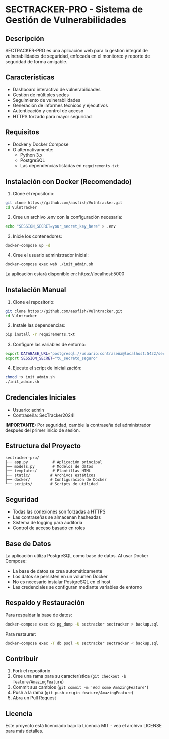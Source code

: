 # SECTRACKER-PRO - Sistema de Gestión de Vulnerabilidades

## Descripción
SECTRACKER-PRO es una aplicación web para la gestión integral de vulnerabilidades de seguridad, enfocada en el monitoreo y reporte de seguridad de forma amigable.

## Características
- Dashboard interactivo de vulnerabilidades
- Gestión de múltiples sedes
- Seguimiento de vulnerabilidades
- Generación de informes técnicos y ejecutivos
- Autenticación y control de acceso
- HTTPS forzado para mayor seguridad

## Requisitos
- Docker y Docker Compose
- O alternativamente:
  - Python 3.x
  - PostgreSQL
  - Las dependencias listadas en `requirements.txt`

## Instalación con Docker (Recomendado)

1. Clone el repositorio:
```bash
git clone https://github.com/aasfish/Vulntracker.git
cd Vulntracker
```

2. Cree un archivo .env con la configuración necesaria:
```bash
echo "SESSION_SECRET=your_secret_key_here" > .env
```

3. Inicie los contenedores:
```bash
docker-compose up -d
```

4. Cree el usuario administrador inicial:
```bash
docker-compose exec web ./init_admin.sh
```

La aplicación estará disponible en: https://localhost:5000

## Instalación Manual
1. Clone el repositorio:
```bash
git clone https://github.com/aasfish/Vulntracker.git
cd Vulntracker
```

2. Instale las dependencias:
```bash
pip install -r requirements.txt
```

3. Configure las variables de entorno:
```bash
export DATABASE_URL="postgresql://usuario:contraseña@localhost:5432/sectracker"
export SESSION_SECRET="tu_secreto_seguro"
```

4. Ejecute el script de inicialización:
```bash
chmod +x init_admin.sh
./init_admin.sh
```

## Credenciales Iniciales
- Usuario: admin
- Contraseña: SecTracker2024!

**IMPORTANTE:** Por seguridad, cambie la contraseña del administrador después del primer inicio de sesión.

## Estructura del Proyecto
```
sectracker-pro/
├── app.py           # Aplicación principal
├── models.py        # Modelos de datos
├── templates/       # Plantillas HTML
├── static/         # Archivos estáticos
├── docker/         # Configuración de Docker
└── scripts/        # Scripts de utilidad
```

## Seguridad
- Todas las conexiones son forzadas a HTTPS
- Las contraseñas se almacenan hasheadas
- Sistema de logging para auditoría
- Control de acceso basado en roles

## Base de Datos
La aplicación utiliza PostgreSQL como base de datos. Al usar Docker Compose:
- La base de datos se crea automáticamente
- Los datos se persisten en un volumen Docker
- No es necesario instalar PostgreSQL en el host
- Las credenciales se configuran mediante variables de entorno

## Respaldo y Restauración
Para respaldar la base de datos:
```bash
docker-compose exec db pg_dump -U sectracker sectracker > backup.sql
```

Para restaurar:
```bash
docker-compose exec -T db psql -U sectracker sectracker < backup.sql
```

## Contribuir
1. Fork el repositorio
2. Cree una rama para su característica (`git checkout -b feature/AmazingFeature`)
3. Commit sus cambios (`git commit -m 'Add some AmazingFeature'`)
4. Push a la rama (`git push origin feature/AmazingFeature`)
5. Abra un Pull Request

## Licencia
Este proyecto está licenciado bajo la Licencia MIT - vea el archivo LICENSE para más detalles.